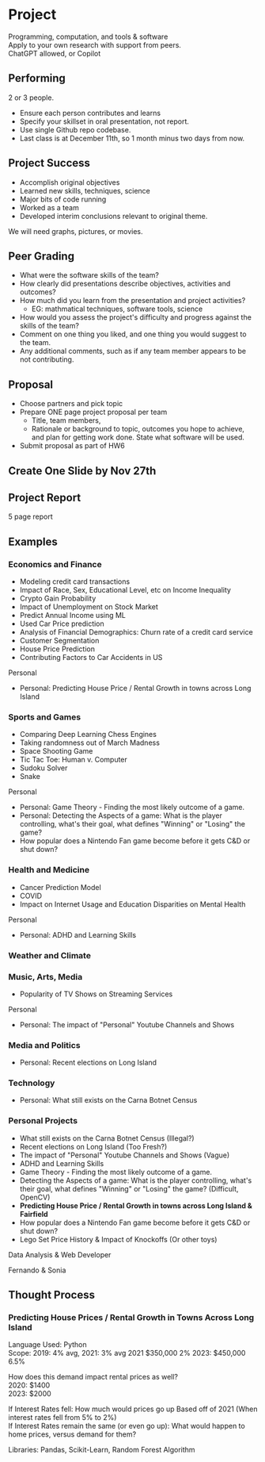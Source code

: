 # Project

Programming, computation, and tools & software  
Apply to your own research with support from peers.  
ChatGPT allowed, or Copilot  

## Performing

2 or 3 people.  

- Ensure each person contributes and learns  
- Specify your skillset in oral presentation, not report.
- Use single Github repo codebase.
- Last class is at December 11th, so 1 month minus two days from now.

## Project Success

- Accomplish original objectives
- Learned new skills, techniques, science
- Major bits of code running
- Worked as a team
- Developed interim conclusions relevant to original theme.

We will need graphs, pictures, or movies.

## Peer Grading

- What were the software skills of the team?
- How clearly did presentations describe objectives, activities and outcomes?
- How much did you learn from the presentation and project activities?
  - EG: mathmatical techniques, software tools, science
- How would you assess the project's difficulty and progress against the skills of the team?
- Comment on one thing you liked, and one thing you would suggest to the team.
- Any additional comments, such as if any team member appears to be not contributing.

## Proposal

- Choose partners and pick topic
- Prepare ONE page project proposal per team
  - Title, team members,
  - Rationale or background to topic, outcomes you hope to achieve, and plan for getting work done. State what software will be used.
- Submit proposal as part of HW6

## Create One Slide by Nov 27th

## Project Report

5 page report

## Examples

### Economics and Finance

- Modeling credit card transactions
- Impact of Race, Sex, Educational Level, etc on Income Inequality
- Crypto Gain Probability
- Impact of Unemployment on Stock Market
- Predict Annual Income using ML
- Used Car Price prediction
- Analysis of Financial Demographics: Churn rate of a credit card service
- Customer Segmentation
- House Price Prediction
- Contributing Factors to Car Accidents in US

Personal

- Personal: Predicting House Price / Rental Growth in towns across Long Island

### Sports and Games

- Comparing Deep Learning Chess Engines
- Taking randomness out of March Madness
- Space Shooting Game
- Tic Tac Toe: Human v. Computer
- Sudoku Solver
- Snake  

Personal

- Personal: Game Theory - Finding the most likely outcome of a game.
- Personal: Detecting the Aspects of a game: What is the player controlling, what's their goal, what defines "Winning" or "Losing" the game?
- How popular does a Nintendo Fan game become before it gets C&D or shut down?

### Health and Medicine

- Cancer Prediction Model
- COVID
- Impact on Internet Usage and Education Disparities on Mental Health

Personal

- Personal: ADHD and Learning Skills

### Weather and Climate

### Music, Arts, Media

- Popularity of TV Shows on Streaming Services

Personal

- Personal: The impact of "Personal" Youtube Channels and Shows

### Media and Politics

- Personal: Recent elections on Long Island

### Technology

- Personal: What still exists on the Carna Botnet Census

### Personal Projects

- What still exists on the Carna Botnet Census (Illegal?)
- Recent elections on Long Island (Too Fresh?)
- The impact of "Personal" Youtube Channels and Shows (Vague)
- ADHD and Learning Skills
- Game Theory - Finding the most likely outcome of a game.
- Detecting the Aspects of a game: What is the player controlling, what's their goal, what defines "Winning" or "Losing" the game? (Difficult, OpenCV)
- **Predicting House Price / Rental Growth in towns across Long Island & Fairfield**
- How popular does a Nintendo Fan game become before it gets C&D or shut down?
- Lego Set Price History & Impact of Knockoffs (Or other toys)

Data Analysis & Web Developer

Fernando & Sonia

## Thought Process

### Predicting House Prices / Rental Growth in Towns Across Long Island

Language Used: Python  
Scope: 2019: 4% avg, 2021: 3% avg
2021 $350,000 2%
2023: $450,000 6.5%

How does this demand impact rental prices as well?  
2020: $1400  
2023: $2000

If Interest Rates fell: How much would prices go up Based off of 2021 (When interest rates fell from 5% to 2%)  
If Interest Rates remain the same (or even go up): What would happen to home prices, versus demand for them?  

Libraries: Pandas, Scikit-Learn, Random Forest Algorithm
